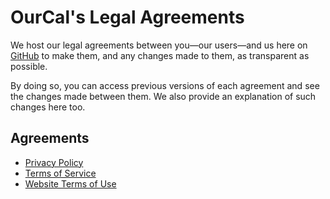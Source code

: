 # OurCal's Legal Agreements

We host our legal agreements between you—our users—and us here on [GitHub](/) to make them, and any changes made to them, as transparent as possible.

By doing so, you can access previous versions of each agreement and see the changes made between them. We also provide an explanation of such changes here too.

## Agreements

- [Privacy Policy](/privacy-policy.md)
- [Terms of Service](/terms-of-service.md)
- [Website Terms of Use](website-terms-of-use.md)
